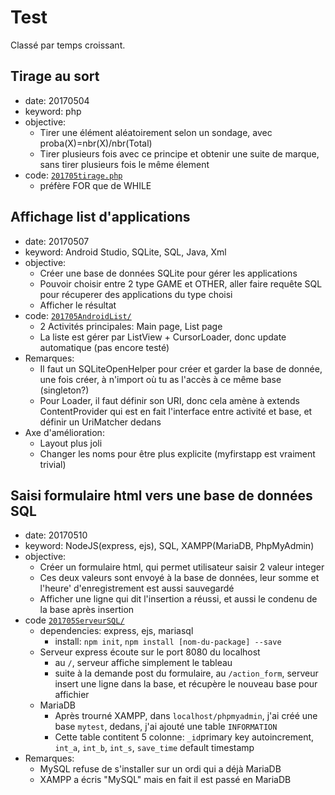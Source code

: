 # Test
Classé par temps croissant.

## Tirage au sort
- date: 20170504
- keyword: php
- objective:
  - Tirer une élément aléatoirement selon un sondage, avec proba(X)=nbr(X)/nbr(Total)
  - Tirer plusieurs fois avec ce principe et obtenir une suite de marque, sans tirer plusieurs fois le même élement
- code: [`201705tirage.php`](./201705tirage.php)
  - préfère FOR que de WHILE

## Affichage list d'applications
- date: 20170507
- keyword: Android Studio, SQLite, SQL, Java, Xml
- objective:
  - Créer une base de données SQLite pour gérer les applications
  - Pouvoir choisir entre 2 type GAME et OTHER, aller faire requête SQL pour récuperer des applications du type choisi
  - Afficher le résultat
- code: [`201705AndroidList/`](./201705AndroidList)
  - 2 Activités principales: Main page, List page
  - La liste est gérer par ListView + CursorLoader, donc update automatique (pas encore testé)
- Remarques:
  - Il faut un SQLiteOpenHelper pour créer et garder la base de donnée, une fois créer, à n'import où tu as l'accès à ce même base (singleton?)
  - Pour Loader, il faut définir son URI, donc cela amène à extends ContentProvider qui est en fait l'interface entre activité et base, et définir un UriMatcher dedans
- Axe d'amélioration:
  - Layout plus joli
  - Changer les noms pour être plus explicite (myfirstapp est vraiment trivial)

## Saisi formulaire html vers une base de données SQL
- date: 20170510
- keyword: NodeJS(express, ejs), SQL, XAMPP(MariaDB, PhpMyAdmin)
- objective:
  - Créer un formulaire html, qui permet utilisateur saisir 2 valeur integer
  - Ces deux valeurs sont envoyé à la base de données, leur somme et l'heure' d'enregistrement est aussi sauvegardé
  - Afficher une ligne qui dit l'insertion a réussi, et aussi le condenu de la base après insertion
- code [`201705ServeurSQL/`](./201705ServeurSQL)
  - dependencies: express, ejs, mariasql
    - install: `npm init`, `npm install [nom-du-package] --save`
  - Serveur express écoute sur le port 8080 du localhost
    - au `/`, serveur affiche simplement le tableau
    - suite à la demande post du formulaire, au `/action_form`, serveur insert une ligne dans la base, et récupère le nouveau base pour affichier
  - MariaDB
    - Après trourné XAMPP, dans `localhost/phpmyadmin`, j'ai créé une base `mytest`, dedans, j'ai ajouté une table `INFORMATION`
    - Cette table contitent 5 colonne: `_id`primary key autoincrement, `int_a`, `int_b`, `int_s`, `save_time` default timestamp
- Remarques:
  - MySQL refuse de s'installer sur un ordi qui a déjà MariaDB
  - XAMPP a écris "MySQL" mais en fait il est passé en MariaDB
